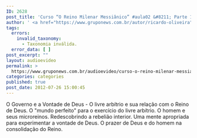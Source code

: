 ```yaml
---
ID: 2628
post_title: 'Curso “O Reino Milenar Messiânico” #aula02 &#8211; Parte 1'
author: ' <a href="https://www.gruponews.com.br/autor/ricardo-oliveira" rel="tag">Ricardo Oliveira</a>'
tags:
  errors:
    invalid_taxonomy:
      - Taxonomia inválida.
  error_data: [ ]
post_excerpt: ""
layout: audioevideo
permalink: >
  https://www.gruponews.com.br/audioevideo/curso-o-reino-milenar-messianico-aula02-parte-1
categories: categories
published: true
post_date: 2012-07-26 15:00:45
---
```

O Governo e a Vontade de Deus - O livre arbítrio e sua relação com o Reino de Deus. O "mundo perfeito" para o exercício do livre arbítrio. O homem e seus microreinos. Redescobrindo a rebelião interior. Uma mente apropriada para experimentar a vontade de Deus. O prazer de Deus e do homem na consolidação do Reino.

&nbsp;